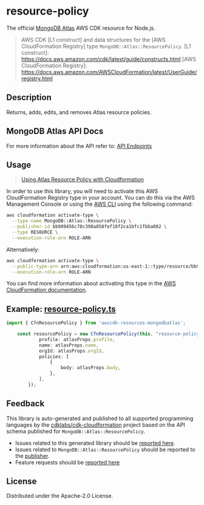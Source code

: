 # resource-policy

The official [MongoDB Atlas](https://www.mongodb.com/) AWS CDK resource for Node.js.

> AWS CDK [L1 construct] and data structures for the [AWS CloudFormation Registry] type `MongoDB::Atlas::ResourcePolicy`.
[L1 construct]: https://docs.aws.amazon.com/cdk/latest/guide/constructs.html
[AWS CloudFormation Registry]: https://docs.aws.amazon.com/AWSCloudFormation/latest/UserGuide/registry.html

## Description

Returns, adds, edits, and removes Atlas resource policies.

## MongoDB Atlas API Docs

For more information about the API refer to: [API Endpoints](https://www.mongodb.com/docs/api/doc/atlas-admin-api-v2/group/endpoint-atlas-resource-policies)

## Usage

> [Using Atlas Resource Policy with Cloudformation](https://github.com/mongodb/mongodbatlas-cloudformation-resources/blob/master/examples/resource-policy/resource-policy.json)

In order to use this library, you will need to activate this AWS CloudFormation Registry type in your account. You can do this via the AWS Management Console or using the [AWS CLI](https://aws.amazon.com/cli/) using the following command:

```sh
aws cloudformation activate-type \
  --type-name MongoDB::Atlas::ResourcePolicy \
  --publisher-id bb989456c78c398a858fef18f2ca1bfc1fbba082 \
  --type RESOURCE \
  --execution-role-arn ROLE-ARN
```

Alternatively:

```sh
aws cloudformation activate-type \
  --public-type-arn arn:aws:cloudformation:us-east-1::type/resource/bb989456c78c398a858fef18f2ca1bfc1fbba082/MongoDB-Atlas-ResourcePolicy \
  --execution-role-arn ROLE-ARN
```

You can find more information about activating this type in the [AWS CloudFormation documentation](https://docs.aws.amazon.com/AWSCloudFormation/latest/UserGuide/registry-public.html).

## Example: [resource-policy.ts](../../../examples/l1-resources/resource-policy.ts)
```ts
import { CfnResourcePolicy } from 'awscdk-resources-mongodbatlas';

    const resourcePolicy = new CfnResourcePolicy(this, "resource-policy-testing-stack", {
			profile: atlasProps.profile,
			name: atlasProps.name,
			orgId: atlasProps.orgId,
			policies: [
				{
					body: atlasProps.body,
				},
			],
		});
```

## Feedback

This library is auto-generated and published to all supported programming languages by the [cdklabs/cdk-cloudformation] project based on the API schema published for `MongoDB::Atlas::ResourcePolicy`.

* Issues related to this generated library should be [reported here](https://github.com/cdklabs/cdk-cloudformation/issues/new?title=Issue+with+%40cdk-cloudformation%2Fmongodb-atlas-resource-policy+v1.0.0).
* Issues related to `MongoDB::Atlas::ResourcePolicy` should be reported to the [publisher](https://github.com/mongodb/mongodbatlas-cloudformation-resources/issues).
* Feature requests should be [reported here](https://feedback.mongodb.com/forums/924145-atlas?category_id=392596)

[cdklabs/cdk-cloudformation]: https://github.com/cdklabs/cdk-cloudformation

## License

Distributed under the Apache-2.0 License.